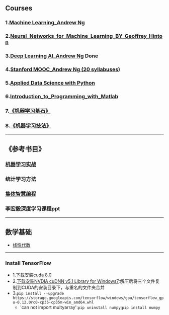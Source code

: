 ## Courses
### 1.[Machine Learning_Andrew Ng](./Machine_Learning_Coursera_Andrew-Ng)
### 2.[Neural_Networks_for_Machine_Learning_BY_Geoffrey_Hinton](./Neural_Networks_for_Machine_Learning)
### 3.[Deep Learning AI_Andrew Ng](./Deep_Learning_AI_Andrew_Ng) **Done**
### 4.[Stanford MOOC_Andrew Ng (20 syllabuses)](./Machine_Learning_Stanford_MOOC_Andrew-Ng)	
### 5.[Applied Data Science with Python](./Applied_Data_Science_with_Python)
### 6.[Introduction_to_Programming_with_Matlab](./Introduction_to_Programming_with_Matlab)
### 7.[《机器学习基石》](./Machine_Learning_Foundations_MOOC)
### 8.[《机器学习技法》](.)
	
---

## 《参考书目》
### [机器学习实战](./Machine_Learning_in_Action)
### 统计学习方法
### [集体智慧编程](./Programming_Collective_Intelligence)
### 李宏毅深度学习课程ppt

---
## 数学基础
- [线性代数](./Linear_Algebra)

---
### Install TensorFlow
- 1.[下载安装cuda 8.0](https://developer.nvidia.com/cuda-downloads)
- 2.[下载安装NVDIA cuDNN v5.1 Library for Windows7](https://developer.nvidia.com/rdp/cudnn-download):解压后将三个文件复制到CUDA的安装目录下，与重名的文件夹合并
- 3.`pip install --upgrade https://storage.googleapis.com/tensorflow/windows/gpu/tensorflow_gpu-0.12.0rc0-cp35-cp35m-win_amd64.whl`
	- 'can not import multyarray':`pip uninstall numpy`;`pip install numpy`
